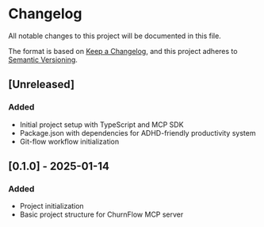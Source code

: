 # Changelog

All notable changes to this project will be documented in this file.

The format is based on [Keep a Changelog](https://keepachangelog.com/en/1.0.0/),
and this project adheres to [Semantic Versioning](https://semver.org/spec/v2.0.0.html).

## [Unreleased]

### Added
- Initial project setup with TypeScript and MCP SDK
- Package.json with dependencies for ADHD-friendly productivity system
- Git-flow workflow initialization

## [0.1.0] - 2025-01-14

### Added
- Project initialization
- Basic project structure for ChurnFlow MCP server